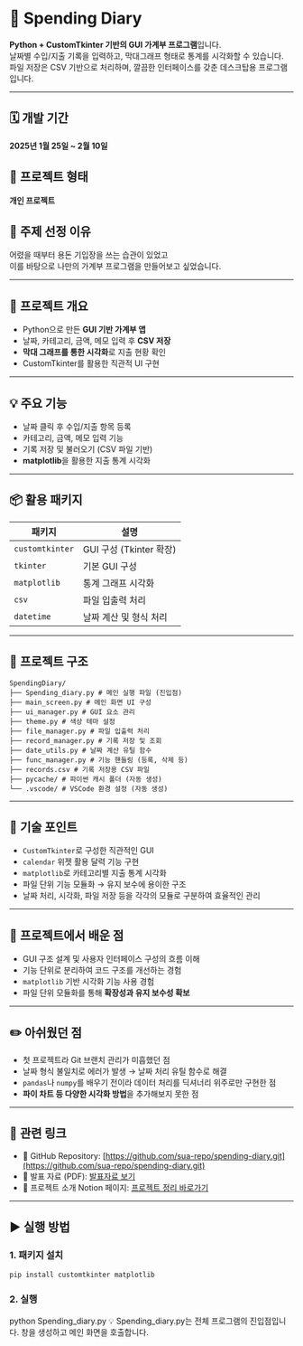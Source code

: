 # 💸 Spending Diary

**Python + CustomTkinter 기반의 GUI 가계부 프로그램**입니다.  
날짜별 수입/지출 기록을 입력하고, 막대그래프 형태로 통계를 시각화할 수 있습니다.  
파일 저장은 CSV 기반으로 처리하며, 깔끔한 인터페이스를 갖춘 데스크탑용 프로그램입니다.

---

## 🗓️ 개발 기간
**2025년 1월 25일 ~ 2월 10일**

## 👤 프로젝트 형태
**개인 프로젝트**

## 📝 주제 선정 이유
어렸을 때부터 용돈 기입장을 쓰는 습관이 있었고  
이를 바탕으로 나만의 가계부 프로그램을 만들어보고 싶었습니다.

---

## 🎯 프로젝트 개요

- Python으로 만든 **GUI 기반 가계부 앱**
- 날짜, 카테고리, 금액, 메모 입력 후 **CSV 저장**
- **막대 그래프를 통한 시각화**로 지출 현황 확인
- CustomTkinter를 활용한 직관적 UI 구현

---

## 💡 주요 기능

- 날짜 클릭 후 수입/지출 항목 등록
- 카테고리, 금액, 메모 입력 기능
- 기록 저장 및 불러오기 (CSV 파일 기반)
- **matplotlib**을 활용한 지출 통계 시각화

---

## 📦 활용 패키지

| 패키지 | 설명 |
|--------|------|
| `customtkinter` | GUI 구성 (Tkinter 확장) |
| `tkinter` | 기본 GUI 구성 |
| `matplotlib` | 통계 그래프 시각화 |
| `csv` | 파일 입출력 처리 |
| `datetime` | 날짜 계산 및 형식 처리 |

---

## 📁 프로젝트 구조
```
SpendingDiary/
├── Spending_diary.py # 메인 실행 파일 (진입점)
├── main_screen.py # 메인 화면 UI 구성
├── ui_manager.py # GUI 요소 관리
├── theme.py # 색상 테마 설정
├── file_manager.py # 파일 입출력 처리
├── record_manager.py # 기록 저장 및 조회
├── date_utils.py # 날짜 계산 유틸 함수
├── func_manager.py # 기능 핸들링 (등록, 삭제 등)
├── records.csv # 기록 저장용 CSV 파일
├── pycache/ # 파이썬 캐시 폴더 (자동 생성)
└── .vscode/ # VSCode 환경 설정 (자동 생성)
```

---

## 🧩 기술 포인트

- `CustomTkinter`로 구성한 직관적인 GUI
- `calendar` 위젯 활용 달력 기능 구현
- `matplotlib`로 카테고리별 지출 통계 시각화
- 파일 단위 기능 모듈화 → 유지 보수에 용이한 구조
- 날짜 처리, 시각화, 파일 저장 등을 각각의 모듈로 구분하여 효율적인 관리

---

## 📌 프로젝트에서 배운 점

- GUI 구조 설계 및 사용자 인터페이스 구성의 흐름 이해
- 기능 단위로 분리하여 코드 구조를 개선하는 경험
- `matplotlib` 기반 시각화 기능 사용 경험
- 파일 단위 모듈화를 통해 **확장성과 유지 보수성 확보**

---

## ✏️ 아쉬웠던 점

- 첫 프로젝트라 Git 브랜치 관리가 미흡했던 점
- 날짜 형식 불일치로 에러가 발생 → 날짜 처리 유틸 함수로 해결
- `pandas`나 `numpy`를 배우기 전이라 데이터 처리를 딕셔너리 위주로만 구현한 점
- **파이 차트 등 다양한 시각화 방법**을 추가해보지 못한 점

---

## 🔗 관련 링크

- 📂 GitHub Repository: [https://github.com/sua-repo/spending-diary.git](https://github.com/sua-repo/spending-diary.git)  
- 📝 발표 자료 (PDF): [발표자료 보기](https://drive.google.com/file/d/1kiPCuj4XuML2g6M-4jFJtthR5U1m95Dc/view?usp=drive_link)  
- 📄 프로젝트 소개 Notion 페이지: [프로젝트 정리 바로가기](https://www.notion.so/Spending-Diary-238f8c4af4728099b70cf027e9e0cdb3)

---

## ▶️ 실행 방법

### 1. 패키지 설치
```bash
pip install customtkinter matplotlib
```

### 2. 실행
python Spending_diary.py
💡 Spending_diary.py는 전체 프로그램의 진입점입니다. 창을 생성하고 메인 화면을 호출합니다.
